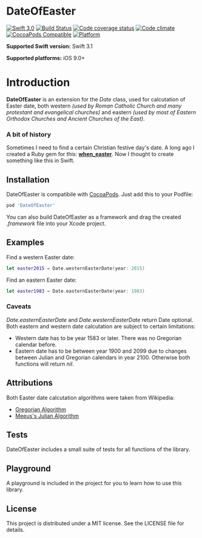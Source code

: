 # DateOfEaster
[![Swift 3.0](https://img.shields.io/badge/Swift-3.1-yellow.svg?style=flat-square)](https://developer.apple.com/swift/) [![Build Status](https://img.shields.io/travis/Loyolny/DateOfEaster/master.svg?style=flat-square)](https://travis-ci.org/Loyolny/DateOfEaster) [![Code coverage status](https://img.shields.io/codecov/c/github/Loyolny/DateOfEaster.svg?style=flat-square)](http://codecov.io/github/Loyolny/DateOfEaster) [![Code climate](https://img.shields.io/codeclimate/github/Loyolny/DateOfEaster.svg?style=flat-square)](https://codeclimate.com/github/Loyolny/DateOfEaster) [![CocoaPods Compatible](https://img.shields.io/cocoapods/v/DateOfEaster.svg?style=flat-square)](https://img.shields.io/cocoapods/v/DateOfEaster) [![Platform](https://img.shields.io/cocoapods/p/DateOfEaster.svg?style=flat-square)](http://cocoadocs.org/docsets/DateOfEaster)

**Supported Swift version:** Swift 3.1

**Supported platforms:** iOS 9.0+

# Introduction
**DateOfEaster** is an extension for the _Date_ class, used for calcutation of Easter date, both western _(used by Roman Catholic Church and many protestant and evangelical churches)_ and eastern _(used by most of Eastern Orthodox Churches and Ancient Churches of the East)_.

### A bit of history
Sometimes I need to find a certain Christian festive day's date. A long ago I created a Ruby gem for this: **[when_easter](https://github.com/Loyolny/when_easter)**. Now I thought to create something like this in Swift.

## Installation
DateOfEaster is compatibile with [CocoaPods](http://cocoapods.org/). Just add this to
your Podfile:

```ruby
pod 'DateOfEaster'
```

You can also build DateOfEaster as a framework and drag the created _.framework_ file into your Xcode project.

## Examples
Find a western Easter date:
```Swift
let easter2015 = Date.westernEasterDate(year: 2015)
```

Find an eastern Easter date:
```Swift
let easter1983 = Date.easternEasterDate(year: 1983)
```
### Caveats
_Date.easternEasterDate_ and _Date.westernEasterDate_ return Date optional. Both eastern and western date calcutation are subject to certain limitations:
* Western date has to be year 1583 or later. There was no Gregorian calendar before.
* Eastern date has to be between year 1900 and 2099 due to changes between Julian and Gregorian calendars in year 2100.
Otherwise both functions will return *nil*.

## Attributions

Both Easter date calcutation algorithms were taken from Wikipedia:
* [Gregorian Algorithm](https://en.wikipedia.org/wiki/Computus#Anonymous_Gregorian_algorithm)
* [Meeus's Julian Algorithm](https://en.wikipedia.org/wiki/Computus#Meeus.27_Julian_algorithm)

## Tests
DateOfEaster includes a small suite of tests for all functions of the library.

## Playground
A playground is included in the project for you to learn how to use this library.

## License

This project is distributed under a MIT license. See the LICENSE file
for details.
